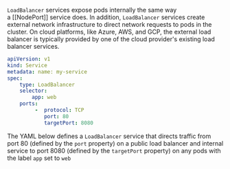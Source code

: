 `LoadBalancer` services expose pods internally the same way a [[NodePort]] service does. In addition, `LoadBalancer` services create external network infrastructure to direct network requests to pods in the cluster. On cloud platforms, like Azure, AWS, and GCP, the external load balancer is typically provided by one of the cloud provider's existing load balancer services.

```yaml
apiVersion: v1
kind: Service 
metadata: name: my-service 
spec: 
	type: LoadBalancer 
	selector: 
		app: web 
	ports: 
		 -  protocol: TCP 
			port: 80 
			targetPort: 8080
```


The YAML below defines a `LoadBalancer` service that directs traffic from port 80 (defined by the `port` property) on a public load balancer and internal service to port 8080 (defined by the `targetPort` property) on any pods with the label `app` set to `web`

